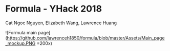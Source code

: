 # Formula - YHack 2018
Cat Ngoc Nguyen, Elizabeth Wang, Lawrence Huang

![Formula main page](https://github.com/lawrenceh1850/formula/blob/master/Assets/Main_page_mockup.PNG =200x)
